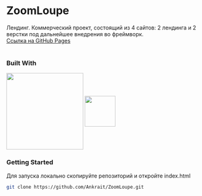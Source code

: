 # ZoomLoupe
Лендинг.
Коммерческий проект, состоящий из 4 сайтов: 2 лендинга и 2 верстки под дальнейшее внедрения во фреймворк.
<br />
[Ссылка на GitHub Pages](https://ankrait.github.io/ZoomLoupe/)
<br />
<br />

### Built With
<img align="center" src="https://github.com/Ankrait/MyProject/assets/104920129/b5dbb29b-830d-4269-a052-6d8212f8c97d" height="200px"></img>
<img align="center" src="https://github.com/Ankrait/SweetDream/assets/104920129/3011b2de-f5ed-43c1-9759-b277bb130c97" height="80px" />

### Getting Started
Для запуска локально скопируйте репозиторий и откройте index.html
 ```sh
 git clone https://github.com/Ankrait/ZoomLoupe.git
 ```
